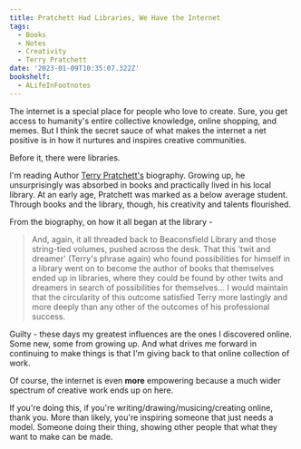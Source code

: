 ```yaml
---
title: Pratchett Had Libraries, We Have the Internet
tags:
  - Books
  - Notes
  - Creativity
  - Terry Pratchett
date: '2023-01-09T10:35:07.322Z'
bookshelf:
  - ALifeInFootnotes
---
```


The internet is a special place for people who love to create. Sure, you get access to humanity's entire collective knowledge, online shopping, and memes. But I think the secret sauce of what makes the internet a net positive is in how it nurtures and inspires creative communities.

Before it, there were libraries.

I'm reading Author [Terry Pratchett's](https://www.terrypratchettbooks.com/) biography. Growing up, he unsurprisingly was absorbed in books and practically lived in his local library. At an early age, Pratchett was marked as a below average student. Through books and the library, though, his creativity and talents flourished.

From the biography, on how it all began at the library -

> And, again, it all threaded back to Beaconsfield Library and those string-tied volumes, pushed across the desk. That this 'twit and dreamer' (Terry's phrase again) who found possibilities for himself in a library went on to become the author of books that themselves ended up in libraries, where they could be found by other twits and dreamers in search of possibilities for themselves... I would maintain that the circularity of this outcome satisfied Terry more lastingly and more deeply than any other of the outcomes of his professional success.

Guilty - these days my greatest influences are the ones I discovered online. Some new, some from growing up. And what drives me forward in continuing to make things is that I'm giving back to that online collection of work.

Of course, the internet is even **more** empowering because a much wider spectrum of creative work ends up on here.

If you're doing this, if you're writing/drawing/musicing/creating online, thank you. More than likely, you're inspiring someone that just needs a model. Someone doing their thing, showing other people that what they want to make can be made.
